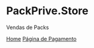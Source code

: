 # PackPrive.Store

Vendas de Packs

<a href="https://packpriv.github.io/PackPrive.Store/site-packpriv/index.html" target="_blank" rel="noopener noreferrer">Home</a>
<a href="https://packpriv.github.io/PackPrive.Store/site-packpriv/pagamento_pix.html" target="_blank" rel="noopener noreferrer">Página de Pagamento</a>
